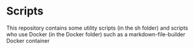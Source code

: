 # Scripts
This repository contains some utility scripts (in the sh folder) and scripts who use Docker (in the Docker folder) such as a markdown-file-builder Docker container
